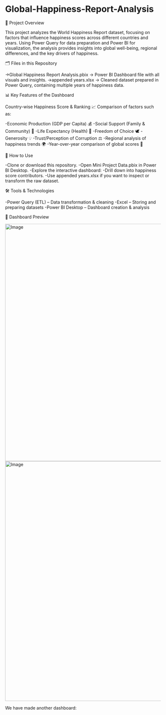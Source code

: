 # Global-Happiness-Report-Analysis

📌 Project Overview

This project analyzes the World Happiness Report dataset, focusing on factors that influence happiness scores across different countries and years.
Using Power Query for data preparation and Power BI for visualization, the analysis provides insights into global well-being, regional differences, and the key drivers of happiness.

🗂️ Files in this Repository

->Global Happiness Report Analysis.pbix → Power BI Dashboard file with all visuals and insights.
->appended years.xlsx → Cleaned dataset prepared in Power Query, containing multiple years of happiness data.

📊 Key Features of the Dashboard

Country-wise Happiness Score & Ranking 📈
Comparison of factors such as:

-Economic Production (GDP per Capita) 💰
-Social Support (Family & Community) 🤝
-Life Expectancy (Health) 🏥
-Freedom of Choice 🕊️
-Generosity 💡
-Trust/Perception of Corruption ⚖️
-Regional analysis of happiness trends 🌍
-Year-over-year comparison of global scores 📅

🚀 How to Use

-Clone or download this repository.
-Open Mini Project Data.pbix in Power BI Desktop.
-Explore the interactive dashboard:
-Drill down into happiness score contributors.
-Use appended years.xlsx if you want to inspect or transform the raw dataset.

🛠️ Tools & Technologies

-Power Query (ETL) – Data transformation & cleaning
-Excel – Storing and preparing datasets
-Power BI Desktop – Dashboard creation & analysis

📸 Dashboard Preview

<img width="1379" height="769" alt="Image" src="https://github.com/user-attachments/assets/e898235a-a100-4656-bc1b-deb3ba4f181e" />

<img width="1374" height="777" alt="Image" src="https://github.com/user-attachments/assets/dc29a0f0-5905-4a8f-a45b-7a9e9e87eb42" />

We have made another dashboard: 










